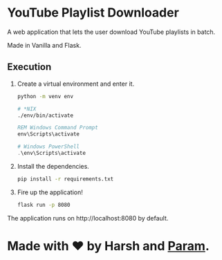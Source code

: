 # YouTube Playlist Downloader
A web application that lets the user download
YouTube playlists in batch.

Made in Vanilla and Flask.

## Execution
1. Create a virtual environment and enter it.
   ```bash
   python -m venv env
   ```
   ```bash
   # *NIX
   ./env/bin/activate
   ```
   ```cmd
   REM Windows Command Prompt
   env\Scripts\activate
   ```
   ```powershell
   # Windows PowerShell
   .\env\Scripts\activate
   ```
2. Install the dependencies.
   ```bash
   pip install -r requirements.txt
   ```
3. Fire up the application!
   ```bash
   flask run -p 8080
   ```

The application runs on http://localhost:8080 by default.

# Made with ❤ by Harsh and [Param](https://www.paramsid.com).